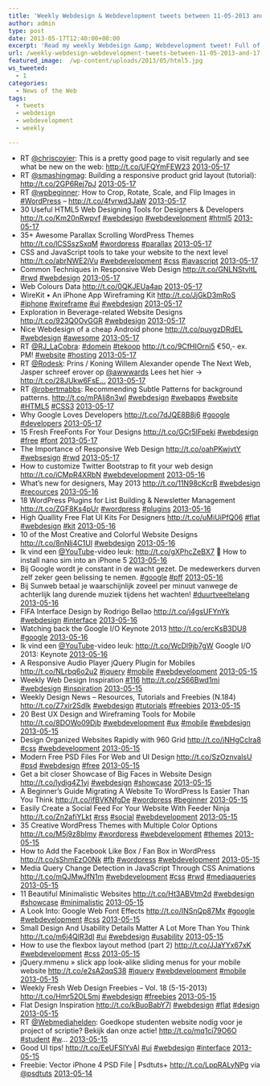 ```yaml
---
title: 'Weekly Webdesign & Webdevelopment tweets between 11-05-2013 and 17-05-2013'
author: admin
type: post
date: 2013-05-17T12:40:00+00:00
excerpt: 'Read my weekly Webdesign &amp; Webdevelopment tweet! Full of Webdesign, Webdevelopment, Wordpress and more...'
url: /weekly-webdesign-webdevelopment-tweets-between-11-05-2013-and-17-05-2013/
featured_image:  /wp-content/uploads/2013/05/html5.jpg
ws_tweeted:
  - 1
categories:
  - News of the Web
tags:
  - tweets
  - webdesign
  - webdevelopment
  - weekly

---
```

<ul class="ws_tweet_list">
  <li class="ws_tweet">
    RT <a href="http://twitter.com/chriscoyier">@chriscoyier</a>: This is a pretty good page to visit regularly and see what be new on the web: <a href="http://t.co/UFQYmFEW23" rel="nofollow">http://t.co/UFQYmFEW23</a> <a class="ws_tweet_time" href="http://twitter.com/rsschouwenaar/statuses/335505513674588162">2013-05-17</a>
  </li>
  <li class="ws_tweet">
    RT <a href="http://twitter.com/smashingmag">@smashingmag</a>: Building a responsive product grid layout (tutorial): <a href="http://t.co/2GP6Rej7pJ" rel="nofollow">http://t.co/2GP6Rej7pJ</a> <a class="ws_tweet_time" href="http://twitter.com/rsschouwenaar/statuses/335505200913715200">2013-05-17</a>
  </li>
  <li class="ws_tweet">
    RT <a href="http://twitter.com/wpbeginner">@wpbeginner</a>: How to Crop, Rotate, Scale, and Flip Images in <a href="http://search.twitter.com/search?q=%23WordPress">#WordPress</a> &#8211; <a href="http://t.co/4fvrwd3JaW" rel="nofollow">http://t.co/4fvrwd3JaW</a> <a class="ws_tweet_time" href="http://twitter.com/rsschouwenaar/statuses/335504904158318592">2013-05-17</a>
  </li>
  <li class="ws_tweet">
    30 Useful HTML5 Web Designing Tools for Designers & Developers <a href="http://t.co/Km20nRwpvf" rel="nofollow">http://t.co/Km20nRwpvf</a> <a href="http://search.twitter.com/search?q=%23webdesign">#webdesign</a> <a href="http://search.twitter.com/search?q=%23webdevelopment">#webdevelopment</a> <a href="http://search.twitter.com/search?q=%23html5">#html5</a> <a class="ws_tweet_time" href="http://twitter.com/rsschouwenaar/statuses/335451146573463552">2013-05-17</a>
  </li>
  <li class="ws_tweet">
    35+ Awesome Parallax Scrolling WordPress Themes <a href="http://t.co/lCSSszSxqM" rel="nofollow">http://t.co/lCSSszSxqM</a> <a href="http://search.twitter.com/search?q=%23wordpress">#wordpress</a> <a href="http://search.twitter.com/search?q=%23parallax">#parallax</a> <a class="ws_tweet_time" href="http://twitter.com/rsschouwenaar/statuses/335450656783622144">2013-05-17</a>
  </li>
  <li class="ws_tweet">
    CSS and JavaScript tools to take your website to the next level <a href="http://t.co/abrNWE2jVu" rel="nofollow">http://t.co/abrNWE2jVu</a> <a href="http://search.twitter.com/search?q=%23webdevelopment">#webdevelopment</a> <a href="http://search.twitter.com/search?q=%23css">#css</a> <a href="http://search.twitter.com/search?q=%23javascript">#javascript</a> <a class="ws_tweet_time" href="http://twitter.com/rsschouwenaar/statuses/335450193535303682">2013-05-17</a>
  </li>
  <li class="ws_tweet">
    Common Techniques in Responsive Web Design <a href="http://t.co/GNLNStvltL" rel="nofollow">http://t.co/GNLNStvltL</a> <a href="http://search.twitter.com/search?q=%23rwd">#rwd</a> <a href="http://search.twitter.com/search?q=%23webdesign">#webdesign</a> <a class="ws_tweet_time" href="http://twitter.com/rsschouwenaar/statuses/335445747057192960">2013-05-17</a>
  </li>
  <li class="ws_tweet">
    Web Colours Data <a href="http://t.co/0QKJEUa4ap" rel="nofollow">http://t.co/0QKJEUa4ap</a> <a class="ws_tweet_time" href="http://twitter.com/rsschouwenaar/statuses/335404767448797185">2013-05-17</a>
  </li>
  <li class="ws_tweet">
    WireKit • An iPhone App Wireframing Kit <a href="http://t.co/JjGkD3mRoS" rel="nofollow">http://t.co/JjGkD3mRoS</a> <a href="http://search.twitter.com/search?q=%23iphone">#iphone</a> <a href="http://search.twitter.com/search?q=%23wireframe">#wireframe</a> <a href="http://search.twitter.com/search?q=%23ui">#ui</a> <a href="http://search.twitter.com/search?q=%23webdesign">#webdesign</a> <a class="ws_tweet_time" href="http://twitter.com/rsschouwenaar/statuses/335404485360906240">2013-05-17</a>
  </li>
  <li class="ws_tweet">
    Exploration in Beverage-related Website Designs <a href="http://t.co/923Q0OvGGR" rel="nofollow">http://t.co/923Q0OvGGR</a> <a href="http://search.twitter.com/search?q=%23webdesign">#webdesign</a> <a class="ws_tweet_time" href="http://twitter.com/rsschouwenaar/statuses/335403657589829634">2013-05-17</a>
  </li>
  <li class="ws_tweet">
    Nice Webdesign of a cheap Android phone <a href="http://t.co/puygzDRdEL" rel="nofollow">http://t.co/puygzDRdEL</a> <a href="http://search.twitter.com/search?q=%23webdesign">#webdesign</a> <a href="http://search.twitter.com/search?q=%23awesome">#awesome</a> <a class="ws_tweet_time" href="http://twitter.com/rsschouwenaar/statuses/335401810032488448">2013-05-17</a>
  </li>
  <li class="ws_tweet">
    RT <a href="http://twitter.com/RJ_LaCobra">@RJ_LaCobra</a>: <a href="http://search.twitter.com/search?q=%23domein">#domein</a> <a href="http://search.twitter.com/search?q=%23tekoop">#tekoop</a> <a href="http://t.co/9CfHIOrni5" rel="nofollow">http://t.co/9CfHIOrni5</a> €50,- ex. PM! <a href="http://search.twitter.com/search?q=%23website">#website</a> <a href="http://search.twitter.com/search?q=%23hosting">#hosting</a> <a class="ws_tweet_time" href="http://twitter.com/rsschouwenaar/statuses/335390547197964289">2013-05-17</a>
  </li>
  <li class="ws_tweet">
    RT <a href="http://twitter.com/Rodesk">@Rodesk</a>: Prins / Koning Willem Alexander opende The Next Web, Jasper schreef erover op <a href="http://twitter.com/awwwards">@awwwards</a> Lees het hier -> <a href="http://t.co/28JUkw6FsE…" rel="nofollow">http://t.co/28JUkw6FsE…</a> <a class="ws_tweet_time" href="http://twitter.com/rsschouwenaar/statuses/335390383796269056">2013-05-17</a>
  </li>
  <li class="ws_tweet">
    RT <a href="http://twitter.com/robertmabbs">@robertmabbs</a>: Recommending Subtle Patterns for background patterns. <a href="http://t.co/mPAIj8n3wl" rel="nofollow">http://t.co/mPAIj8n3wl</a> <a href="http://search.twitter.com/search?q=%23webdesign">#webdesign</a> <a href="http://search.twitter.com/search?q=%23webapps">#webapps</a> <a href="http://search.twitter.com/search?q=%23website">#website</a> <a href="http://search.twitter.com/search?q=%23HTML5">#HTML5</a> <a href="http://search.twitter.com/search?q=%23CSS3">#CSS3</a> <a class="ws_tweet_time" href="http://twitter.com/rsschouwenaar/statuses/335389943700533248">2013-05-17</a>
  </li>
  <li class="ws_tweet">
    Why Google Loves Developers <a href="http://t.co/7dJQE8B8j6" rel="nofollow">http://t.co/7dJQE8B8j6</a> <a href="http://search.twitter.com/search?q=%23google">#google</a> <a href="http://search.twitter.com/search?q=%23developers">#developers</a> <a class="ws_tweet_time" href="http://twitter.com/rsschouwenaar/statuses/335281164971540481">2013-05-17</a>
  </li>
  <li class="ws_tweet">
    15 Fresh FreeFonts For Your Designs <a href="http://t.co/GCr5lFpeki" rel="nofollow">http://t.co/GCr5lFpeki</a> <a href="http://search.twitter.com/search?q=%23webdesign">#webdesign</a> <a href="http://search.twitter.com/search?q=%23free">#free</a> <a href="http://search.twitter.com/search?q=%23font">#font</a> <a class="ws_tweet_time" href="http://twitter.com/rsschouwenaar/statuses/335280585712996352">2013-05-17</a>
  </li>
  <li class="ws_tweet">
    The Importance of Responsive Web Design <a href="http://t.co/oahPKwjvtY" rel="nofollow">http://t.co/oahPKwjvtY</a> <a href="http://search.twitter.com/search?q=%23websesign">#websesign</a> <a href="http://search.twitter.com/search?q=%23rwd">#rwd</a> <a class="ws_tweet_time" href="http://twitter.com/rsschouwenaar/statuses/335280296683515904">2013-05-17</a>
  </li>
  <li class="ws_tweet">
    How to customize Twitter Bootstrap to fit your web design <a href="http://t.co/iCMpR4XRbN" rel="nofollow">http://t.co/iCMpR4XRbN</a> <a href="http://search.twitter.com/search?q=%23webdevelopment">#webdevelopment</a> <a class="ws_tweet_time" href="http://twitter.com/rsschouwenaar/statuses/335084259834466304">2013-05-16</a>
  </li>
  <li class="ws_tweet">
    What’s new for designers, May 2013 <a href="http://t.co/11N98cKcrB" rel="nofollow">http://t.co/11N98cKcrB</a> <a href="http://search.twitter.com/search?q=%23webdesign">#webdesign</a> <a href="http://search.twitter.com/search?q=%23recources">#recources</a> <a class="ws_tweet_time" href="http://twitter.com/rsschouwenaar/statuses/335042854206468096">2013-05-16</a>
  </li>
  <li class="ws_tweet">
    18 WordPress Plugins for List Building & Newsletter Management <a href="http://t.co/ZGF8Ks4pUr" rel="nofollow">http://t.co/ZGF8Ks4pUr</a> <a href="http://search.twitter.com/search?q=%23wordpress">#wordpress</a> <a href="http://search.twitter.com/search?q=%23plugins">#plugins</a> <a class="ws_tweet_time" href="http://twitter.com/rsschouwenaar/statuses/335042700871086083">2013-05-16</a>
  </li>
  <li class="ws_tweet">
    High Quallity Free Flat UI Kits For Designers <a href="http://t.co/uMiUiPfQ06" rel="nofollow">http://t.co/uMiUiPfQ06</a> <a href="http://search.twitter.com/search?q=%23flat">#flat</a> <a href="http://search.twitter.com/search?q=%23webdesign">#webdesign</a> <a href="http://search.twitter.com/search?q=%23kit">#kit</a> <a class="ws_tweet_time" href="http://twitter.com/rsschouwenaar/statuses/335042457882476544">2013-05-16</a>
  </li>
  <li class="ws_tweet">
    10 of the Most Creative and Colorful Website Designs <a href="http://t.co/8nNlj4C1Ul" rel="nofollow">http://t.co/8nNlj4C1Ul</a> <a href="http://search.twitter.com/search?q=%23webdesign">#webdesign</a> <a class="ws_tweet_time" href="http://twitter.com/rsschouwenaar/statuses/335042074653118464">2013-05-16</a>
  </li>
  <li class="ws_tweet">
    Ik vind een <a href="http://twitter.com/YouTube">@YouTube</a>-video leuk: <a href="http://t.co/gXPhcZeBX7" rel="nofollow">http://t.co/gXPhcZeBX7</a>  How to install nano sim into an iPhone 5 <a class="ws_tweet_time" href="http://twitter.com/rsschouwenaar/statuses/335009703660756992">2013-05-16</a>
  </li>
  <li class="ws_tweet">
    Bij Google wordt je constant in de wacht gezet. De medewerkers durven zelf zeker geen belissing te nemen. <a href="http://search.twitter.com/search?q=%23google">#google</a> <a href="http://search.twitter.com/search?q=%23pff">#pff</a> <a class="ws_tweet_time" href="http://twitter.com/rsschouwenaar/statuses/334960861850517506">2013-05-16</a>
  </li>
  <li class="ws_tweet">
    Bij Sunweb betaal je waarschijnlijk zoveel per minuut vanwege de achterlijk lang durende muziek tijdens het wachten! <a href="http://search.twitter.com/search?q=%23duurtveeltelang">#duurtveeltelang</a> <a class="ws_tweet_time" href="http://twitter.com/rsschouwenaar/statuses/334941703800770560">2013-05-16</a>
  </li>
  <li class="ws_tweet">
    FIFA Interface Design by Rodrigo Bellao <a href="http://t.co/j4gsUFYnYk" rel="nofollow">http://t.co/j4gsUFYnYk</a> <a href="http://search.twitter.com/search?q=%23webdesign">#webdesign</a> <a href="http://search.twitter.com/search?q=%23interface">#interface</a> <a class="ws_tweet_time" href="http://twitter.com/rsschouwenaar/statuses/334938628214104066">2013-05-16</a>
  </li>
  <li class="ws_tweet">
    Watching back the Google I/O Keynote 2013 <a href="http://t.co/ercKsB3DU8" rel="nofollow">http://t.co/ercKsB3DU8</a> <a href="http://search.twitter.com/search?q=%23google">#google</a> <a class="ws_tweet_time" href="http://twitter.com/rsschouwenaar/statuses/334932752363302912">2013-05-16</a>
  </li>
  <li class="ws_tweet">
    Ik vind een <a href="http://twitter.com/YouTube">@YouTube</a>-video leuk: <a href="http://t.co/WcDl9jb7gW" rel="nofollow">http://t.co/WcDl9jb7gW</a> Google I/O 2013: Keynote <a class="ws_tweet_time" href="http://twitter.com/rsschouwenaar/statuses/334932613619916800">2013-05-16</a>
  </li>
  <li class="ws_tweet">
    A Responsive Audio Player jQuery Plugin for Mobiles <a href="http://t.co/NLrbq6o2u2" rel="nofollow">http://t.co/NLrbq6o2u2</a> <a href="http://search.twitter.com/search?q=%23jquery">#jquery</a> <a href="http://search.twitter.com/search?q=%23mobile">#mobile</a> <a href="http://search.twitter.com/search?q=%23webdevelopment">#webdevelopment</a> <a class="ws_tweet_time" href="http://twitter.com/rsschouwenaar/statuses/334732938967130113">2013-05-15</a>
  </li>
  <li class="ws_tweet">
    Weekly Web Design Inspiration <a href="http://search.twitter.com/search?q=%23116">#116</a> <a href="http://t.co/zS66Bwd1mi" rel="nofollow">http://t.co/zS66Bwd1mi</a> <a href="http://search.twitter.com/search?q=%23webdesign">#webdesign</a> <a href="http://search.twitter.com/search?q=%23inspiration">#inspiration</a> <a class="ws_tweet_time" href="http://twitter.com/rsschouwenaar/statuses/334732673991979009">2013-05-15</a>
  </li>
  <li class="ws_tweet">
    Weekly Design News – Resources, Tutorials and Freebies (N.184) <a href="http://t.co/Z7xir2Sdlk" rel="nofollow">http://t.co/Z7xir2Sdlk</a> <a href="http://search.twitter.com/search?q=%23webdesign">#webdesign</a> <a href="http://search.twitter.com/search?q=%23tutorials">#tutorials</a> <a href="http://search.twitter.com/search?q=%23freebies">#freebies</a> <a class="ws_tweet_time" href="http://twitter.com/rsschouwenaar/statuses/334732404369547265">2013-05-15</a>
  </li>
  <li class="ws_tweet">
    20 Best UX Design and Wireframing Tools for Mobile <a href="http://t.co/8DOWo09Djb" rel="nofollow">http://t.co/8DOWo09Djb</a> <a href="http://search.twitter.com/search?q=%23webdevelopment">#webdevelopment</a> <a href="http://search.twitter.com/search?q=%23ux">#ux</a> <a href="http://search.twitter.com/search?q=%23mobile">#mobile</a> <a href="http://search.twitter.com/search?q=%23webdesign">#webdesign</a> <a class="ws_tweet_time" href="http://twitter.com/rsschouwenaar/statuses/334732219446882304">2013-05-15</a>
  </li>
  <li class="ws_tweet">
    Design Organized Websites Rapidly with 960 Grid <a href="http://t.co/jNHgCclra8" rel="nofollow">http://t.co/jNHgCclra8</a> <a href="http://search.twitter.com/search?q=%23css">#css</a> <a href="http://search.twitter.com/search?q=%23webdevelopment">#webdevelopment</a> <a class="ws_tweet_time" href="http://twitter.com/rsschouwenaar/statuses/334731900763635712">2013-05-15</a>
  </li>
  <li class="ws_tweet">
    Modern Free PSD Files For Web and UI Design <a href="http://t.co/SzOznvalsU" rel="nofollow">http://t.co/SzOznvalsU</a> <a href="http://search.twitter.com/search?q=%23psd">#psd</a> <a href="http://search.twitter.com/search?q=%23webdesign">#webdesign</a> <a href="http://search.twitter.com/search?q=%23free">#free</a> <a class="ws_tweet_time" href="http://twitter.com/rsschouwenaar/statuses/334731684899586048">2013-05-15</a>
  </li>
  <li class="ws_tweet">
    Get a bit closer Showcase of Big Faces in Website Design <a href="http://t.co/lydig4Z1yi" rel="nofollow">http://t.co/lydig4Z1yi</a> <a href="http://search.twitter.com/search?q=%23webdesign">#webdesign</a> <a href="http://search.twitter.com/search?q=%23showcase">#showcase</a> <a class="ws_tweet_time" href="http://twitter.com/rsschouwenaar/statuses/334730994018050048">2013-05-15</a>
  </li>
  <li class="ws_tweet">
    A Beginner&#8217;s Guide Migrating A Website To WordPress Is Easier Than You Think <a href="http://t.co/ifBVKNfgDe" rel="nofollow">http://t.co/ifBVKNfgDe</a> <a href="http://search.twitter.com/search?q=%23wordpress">#wordpress</a> <a href="http://search.twitter.com/search?q=%23beginner">#beginner</a> <a class="ws_tweet_time" href="http://twitter.com/rsschouwenaar/statuses/334730781417156608">2013-05-15</a>
  </li>
  <li class="ws_tweet">
    Easily Create a Social Feed For Your Website With Feeder Ninja <a href="http://t.co/Zn2afiYLkt" rel="nofollow">http://t.co/Zn2afiYLkt</a> <a href="http://search.twitter.com/search?q=%23rss">#rss</a> <a href="http://search.twitter.com/search?q=%23social">#social</a> <a href="http://search.twitter.com/search?q=%23webdevelopment">#webdevelopment</a> <a class="ws_tweet_time" href="http://twitter.com/rsschouwenaar/statuses/334730446673965056">2013-05-15</a>
  </li>
  <li class="ws_tweet">
    35 Creative WordPress Themes with Multiple Color Options <a href="http://t.co/M5j9z8bImy" rel="nofollow">http://t.co/M5j9z8bImy</a> <a href="http://search.twitter.com/search?q=%23wordpress">#wordpress</a> <a href="http://search.twitter.com/search?q=%23webdevelopment">#webdevelopment</a> <a href="http://search.twitter.com/search?q=%23themes">#themes</a> <a class="ws_tweet_time" href="http://twitter.com/rsschouwenaar/statuses/334730077524869121">2013-05-15</a>
  </li>
  <li class="ws_tweet">
    How to Add the Facebook Like Box / Fan Box in WordPress <a href="http://t.co/sShmEzO0Nk" rel="nofollow">http://t.co/sShmEzO0Nk</a> <a href="http://search.twitter.com/search?q=%23fb">#fb</a> <a href="http://search.twitter.com/search?q=%23wordpress">#wordpress</a> <a href="http://search.twitter.com/search?q=%23webdevelopment">#webdevelopment</a> <a class="ws_tweet_time" href="http://twitter.com/rsschouwenaar/statuses/334729758871007232">2013-05-15</a>
  </li>
  <li class="ws_tweet">
    Media Query Change Detection in JavaScript Through CSS Animations <a href="http://t.co/mQJMwJfN1m" rel="nofollow">http://t.co/mQJMwJfN1m</a> <a href="http://search.twitter.com/search?q=%23webdevelopment">#webdevelopment</a> <a href="http://search.twitter.com/search?q=%23css">#css</a> <a href="http://search.twitter.com/search?q=%23rwd">#rwd</a> <a href="http://search.twitter.com/search?q=%23mediaqueries">#mediaqueries</a> <a class="ws_tweet_time" href="http://twitter.com/rsschouwenaar/statuses/334729391907147776">2013-05-15</a>
  </li>
  <li class="ws_tweet">
    11 Beautiful Minimalistic Websites <a href="http://t.co/Ht3ABVtm2d" rel="nofollow">http://t.co/Ht3ABVtm2d</a> <a href="http://search.twitter.com/search?q=%23webdesign">#webdesign</a> <a href="http://search.twitter.com/search?q=%23showcase">#showcase</a> <a href="http://search.twitter.com/search?q=%23minimalistic">#minimalistic</a> <a class="ws_tweet_time" href="http://twitter.com/rsschouwenaar/statuses/334729155042222081">2013-05-15</a>
  </li>
  <li class="ws_tweet">
    A Look Into: Google Web Font Effects <a href="http://t.co/INSnQp87Mx" rel="nofollow">http://t.co/INSnQp87Mx</a> <a href="http://search.twitter.com/search?q=%23google">#google</a> <a href="http://search.twitter.com/search?q=%23webdevelopment">#webdevelopment</a> <a href="http://search.twitter.com/search?q=%23css">#css</a> <a class="ws_tweet_time" href="http://twitter.com/rsschouwenaar/statuses/334728995830644737">2013-05-15</a>
  </li>
  <li class="ws_tweet">
    Small Design And Usability Details Matter A Lot More Than You Think <a href="http://t.co/m6j4QlR3dl" rel="nofollow">http://t.co/m6j4QlR3dl</a> <a href="http://search.twitter.com/search?q=%23ui">#ui</a> <a href="http://search.twitter.com/search?q=%23webdesign">#webdesign</a> <a href="http://search.twitter.com/search?q=%23usability">#usability</a> <a class="ws_tweet_time" href="http://twitter.com/rsschouwenaar/statuses/334728652317138944">2013-05-15</a>
  </li>
  <li class="ws_tweet">
    How to use the flexbox layout method (part 2) <a href="http://t.co/JJaYYx67xK" rel="nofollow">http://t.co/JJaYYx67xK</a> <a href="http://search.twitter.com/search?q=%23webdevelopment">#webdevelopment</a> <a href="http://search.twitter.com/search?q=%23css">#css</a> <a class="ws_tweet_time" href="http://twitter.com/rsschouwenaar/statuses/334727746762723328">2013-05-15</a>
  </li>
  <li class="ws_tweet">
    jQuery.mmenu » slick app look-alike sliding menus for your mobile website <a href="http://t.co/e2sA2qqS38" rel="nofollow">http://t.co/e2sA2qqS38</a> <a href="http://search.twitter.com/search?q=%23jquery">#jquery</a> <a href="http://search.twitter.com/search?q=%23webdevelopment">#webdevelopment</a> <a href="http://search.twitter.com/search?q=%23mobile">#mobile</a> <a class="ws_tweet_time" href="http://twitter.com/rsschouwenaar/statuses/334727485671481344">2013-05-15</a>
  </li>
  <li class="ws_tweet">
    Weekly Fresh Web Design Freebies – Vol. 18 (5-15-2013) <a href="http://t.co/Hmr52OLSmj" rel="nofollow">http://t.co/Hmr52OLSmj</a> <a href="http://search.twitter.com/search?q=%23webdesign">#webdesign</a> <a href="http://search.twitter.com/search?q=%23freebies">#freebies</a> <a class="ws_tweet_time" href="http://twitter.com/rsschouwenaar/statuses/334726325128527873">2013-05-15</a>
  </li>
  <li class="ws_tweet">
    Flat Design Inspiration <a href="http://t.co/kBuoBabY7l" rel="nofollow">http://t.co/kBuoBabY7l</a> <a href="http://search.twitter.com/search?q=%23webdesign">#webdesign</a> <a href="http://search.twitter.com/search?q=%23flat">#flat</a> <a href="http://search.twitter.com/search?q=%23design">#design</a> <a class="ws_tweet_time" href="http://twitter.com/rsschouwenaar/statuses/334724853208858624">2013-05-15</a>
  </li>
  <li class="ws_tweet">
    RT <a href="http://twitter.com/Webmediahelden">@Webmediahelden</a>: Goedkope studenten website nodig voor je project of scriptie? Bekijk dan onze actie! <a href="http://t.co/mq1ci79O6O" rel="nofollow">http://t.co/mq1ci79O6O</a> <a href="http://search.twitter.com/search?q=%23student">#student</a> <a href="http://search.twitter.com/search?q=%23w">#w</a>… <a class="ws_tweet_time" href="http://twitter.com/rsschouwenaar/statuses/334662901187088384">2013-05-15</a>
  </li>
  <li class="ws_tweet">
    Good UI tips! <a href="http://t.co/EeUFSlYvAl" rel="nofollow">http://t.co/EeUFSlYvAl</a> <a href="http://search.twitter.com/search?q=%23ui">#ui</a> <a href="http://search.twitter.com/search?q=%23webdesign">#webdesign</a> <a href="http://search.twitter.com/search?q=%23interface">#interface</a> <a class="ws_tweet_time" href="http://twitter.com/rsschouwenaar/statuses/334591492490399744">2013-05-15</a>
  </li>
  <li class="ws_tweet">
    Freebie: Vector iPhone 4 PSD File | Psdtuts+ <a href="http://t.co/LppRALyNPg" rel="nofollow">http://t.co/LppRALyNPg</a> via <a href="http://twitter.com/psdtuts">@psdtuts</a> <a class="ws_tweet_time" href="http://twitter.com/rsschouwenaar/statuses/334293769518202880">2013-05-14</a>
  </li>
</ul>